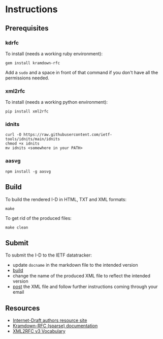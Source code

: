 # Instructions

## Prerequisites

### kdrfc

To install (needs a working ruby environment):

```shell
gem install kramdown-rfc
```

Add a `sudo` and a space in front of that command if you don't have all the
permissions needed.

### xml2rfc

To install (needs a working python environment):

```shell
pip install xml2rfc
```

### idnits

```
curl -O https://raw.githubusercontent.com/ietf-tools/idnits/main/idnits
chmod +x idnits
mv idnits <somewhere in your PATH>
```

### aasvg
```shell
npm install -g aasvg
```

## Build

To build the rendered I-D in HTML, TXT and XML formats:

```shell
make
```

To get rid of the produced files:

```shell
make clean
```

## Submit

To submit the I-D to the IETF datatracker:

* update `docname` in the markdown file to the intended version
* [build](#build)
* change the name of the produced XML file to reflect the intended version
* [post](https://datatracker.ietf.org/submit/) the XML file and follow further
  instructions coming through your email

## Resources

* [Internet-Draft authors resource site](https://authors.ietf.org)
* [Kramdown-RFC (sparse) documentation](https://github.com/cabo/kramdown-rfc#readme)
* [XML2RFC v3 Vocabulary](https://datatracker.ietf.org/doc/html/rfc7991)
